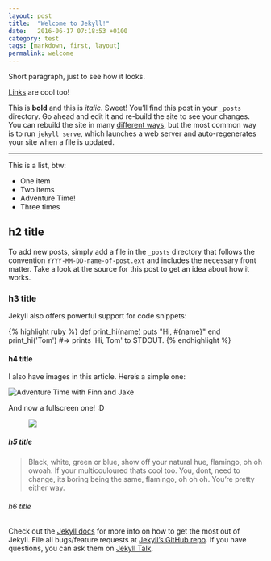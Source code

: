 ```yaml
---
layout: post
title:  "Welcome to Jekyll!"
date:   2016-06-17 07:18:53 +0100
category: test
tags: [markdown, first, layout]
permalink: welcome
---
```


Short paragraph, just to see how it looks.

[Links](http://google.com) are cool too!

This is __bold__ and this is _italic_. Sweet! You’ll find this post in your `_posts` directory. Go ahead and edit it and re-build the site to see your changes. You can rebuild the site in many [different ways](http://dribbble.com), but the most common way is to run `jekyll serve`, which launches a web server and auto-regenerates your site when a file is updated.

---

This is a list, btw:

- One item
- Two items
- Adventure Time!
- Three times

## h2 title
To add new posts, simply add a file in the `_posts` directory that follows the convention `YYYY-MM-DD-name-of-post.ext` and includes the necessary front matter. Take a look at the source for this post to get an idea about how it works.

### h3 title
Jekyll also offers powerful support for code snippets:

{% highlight ruby %}
def print_hi(name)
  puts "Hi, #{name}"
end
print_hi('Tom')
#=> prints 'Hi, Tom' to STDOUT.
{% endhighlight %}

#### h4 title

I also have images in this article. Here’s a simple one:

![Adventure Time with Finn and Jake](http://www.pixelstalk.net/wp-content/uploads/2016/01/Adventure-Time-Background-HD.jpg)

And now a fullscreen one! :D

<figure>
  <img src="http://www.pixelstalk.net/wp-content/uploads/2016/01/Adventure-Time-Background-HD.jpg" />
</figure>

##### h5 title

> Black, white, green or blue, show off your natural hue, flamingo, oh oh owoah. If your multicouloured thats cool too. You, dont, need to change, its boring being the same, flamingo, oh oh oh. You’re pretty either way.

###### h6 title
Check out the [Jekyll docs][jekyll-docs] for more info on how to get the most out of Jekyll. File all bugs/feature requests at [Jekyll’s GitHub repo][jekyll-gh]. If you have questions, you can ask them on [Jekyll Talk][jekyll-talk].

[jekyll-docs]: http://jekyllrb.com/docs/home
[jekyll-gh]:   https://github.com/jekyll/jekyll
[jekyll-talk]: https://talk.jekyllrb.com/
